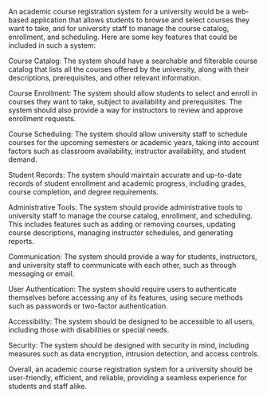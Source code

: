 An academic course registration system for a university would be a web-based application that allows students to browse and select courses they want to take, and for university staff to manage the course catalog, enrollment, and scheduling. Here are some key features that could be included in such a system:

Course Catalog: The system should have a searchable and filterable course catalog that lists all the courses offered by the university, along with their descriptions, prerequisites, and other relevant information.

Course Enrollment: The system should allow students to select and enroll in courses they want to take, subject to availability and prerequisites. The system should also provide a way for instructors to review and approve enrollment requests.

Course Scheduling: The system should allow university staff to schedule courses for the upcoming semesters or academic years, taking into account factors such as classroom availability, instructor availability, and student demand.

Student Records: The system should maintain accurate and up-to-date records of student enrollment and academic progress, including grades, course completion, and degree requirements.

Administrative Tools: The system should provide administrative tools to university staff to manage the course catalog, enrollment, and scheduling. This includes features such as adding or removing courses, updating course descriptions, managing instructor schedules, and generating reports.

Communication: The system should provide a way for students, instructors, and university staff to communicate with each other, such as through messaging or email.

User Authentication: The system should require users to authenticate themselves before accessing any of its features, using secure methods such as passwords or two-factor authentication.

Accessibility: The system should be designed to be accessible to all users, including those with disabilities or special needs.

Security: The system should be designed with security in mind, including measures such as data encryption, intrusion detection, and access controls.

Overall, an academic course registration system for a university should be user-friendly, efficient, and reliable, providing a seamless experience for students and staff alike.
